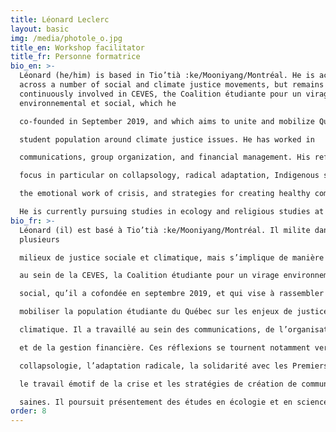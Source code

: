 ```yaml
---
title: Léonard Leclerc
layout: basic
img: /media/photole_o.jpg
title_en: Workshop facilitator
title_fr: Personne formatrice
bio_en: >-
  Léonard (he/him) is based in Tio’tià :ke/Mooniyang/Montréal. He is active
  across a number of social and climate justice movements, but remains
  continuously involved in CEVES, the Coalition étudiante pour un virage
  environnemental et social, which he

  co-founded in September 2019, and which aims to unite and mobilize Quebec’s

  student population around climate justice issues. He has worked in

  communications, group organization, and financial management. His reflections

  focus in particular on collapsology, radical adaptation, Indigenous solidarity,

  the emotional work of crisis, and strategies for creating healthy communities.

  He is currently pursuing studies in ecology and religious studies at the University of Quebec in Montreal.
bio_fr: >-
  Léonard (il) est basé à Tio’tià :ke/Mooniyang/Montréal. Il milite dans
  plusieurs

  milieux de justice sociale et climatique, mais s’implique de manière continue

  au sein de la CEVES, la Coalition étudiante pour un virage environnemental et

  social, qu’il a cofondée en septembre 2019, et qui vise à rassembler et

  mobiliser la population étudiante du Québec sur les enjeux de justice

  climatique. Il a travaillé au sein des communications, de l’organisation de groupe

  et de la gestion financière. Ces réflexions se tournent notamment vers la

  collapsologie, l’adaptation radicale, la solidarité avec les Premiers Peuples,

  le travail émotif de la crise et les stratégies de création de communautés

  saines. Il poursuit présentement des études en écologie et en sciences des religions à l’Université du Québec à Montréal.
order: 8
---
```

